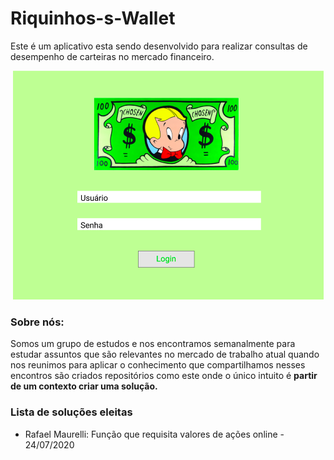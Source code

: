 # Riquinhos-s-Wallet
Este é um aplicativo esta sendo desenvolvido para realizar consultas de desempenho de carteiras no mercado financeiro.



​																![](Login.png)



### Sobre nós:

Somos um grupo de estudos e nos encontramos semanalmente para estudar assuntos que são relevantes no mercado de trabalho atual quando nos reunimos para aplicar o conhecimento que compartilhamos nesses encontros são criados repositórios como este onde o único intuito  é **partir de um contexto criar uma solução.**



### Lista de soluções eleitas

- Rafael Maurelli: Função que requisita valores de ações online - 24/07/2020

